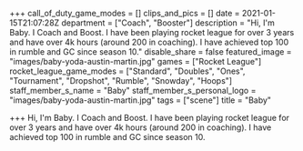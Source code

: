 +++
call_of_duty_game_modes = []
clips_and_pics = []
date = 2021-01-15T21:07:28Z
department = ["Coach", "Booster"]
description = "Hi, I'm Baby. I Coach and Boost. I have been playing rocket league for over 3 years and have over 4k hours (around 200 in coaching). I have achieved top 100 in rumble and GC since season 10."
disable_share = false
featured_image = "images/baby-yoda-austin-martin.jpg"
games = ["Rocket League"]
rocket_league_game_modes = ["Standard", "Doubles", "Ones", "Tournament", "Dropshot", "Rumble", "Snowday", "Hoops"]
staff_member_s_name = "Baby"
staff_member_s_personal_logo = "images/baby-yoda-austin-martin.jpg"
tags = ["scene"]
title = "Baby"

+++
Hi, I'm Baby. I Coach and Boost. I have been playing rocket league for over 3 years and have over 4k hours (around 200 in coaching). I have achieved top 100 in rumble and GC since season 10.